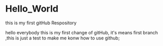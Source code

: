 # Hello_World
this is my first gitHub Respository


hello everybody
 this is my first change of gitHub, it's means first branch ,this is just a test to make me konw how to use github;
